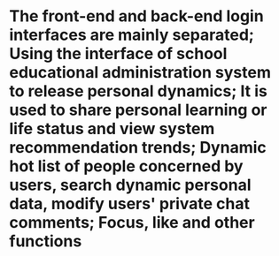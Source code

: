 # The front-end and back-end login interfaces are mainly separated; Using the interface of school educational administration system to release personal dynamics; It is used to share personal learning or life status and view system recommendation trends; Dynamic hot list of people concerned by users, search dynamic personal data, modify users' private chat comments; Focus, like and other functions
